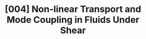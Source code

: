 ---
title: "[004] Non-linear Transport and Mode Coupling in Fluids Under Shear"
collection: publications
permalink: /publication/4
citation: 'James W. Dufty and James F. Lutsko, &quot;Non-linear Transport and Mode Coupling in Fluids Under Shear&quot;, <i>In J. Casas-Vazquez, editor, Recent Developments in Nonequilibrium Statistical, Springer-Verlag Berlin</i>, <strong>0</strong>, 0 (1986)'
---